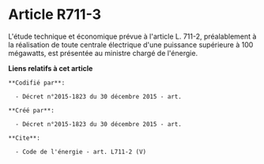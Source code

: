 # Article R711-3

L'étude technique et économique prévue à l'article L. 711-2, préalablement à la réalisation de toute centrale électrique
d'une puissance supérieure à 100 mégawatts, est présentée au ministre chargé de l'énergie.

**Liens relatifs à cet article**

	**Codifié par**:

	  - Décret n°2015-1823 du 30 décembre 2015 - art.

	**Créé par**:

	  - Décret n°2015-1823 du 30 décembre 2015 - art.

	**Cite**:

	  - Code de l'énergie - art. L711-2 (V)

